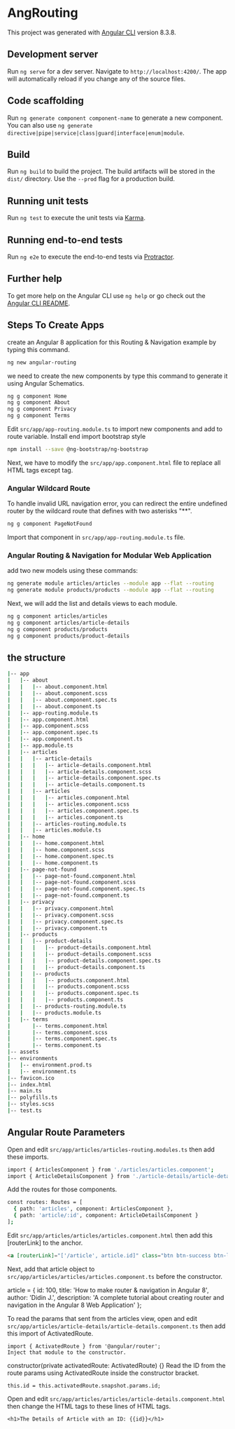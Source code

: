 # AngRouting

This project was generated with [Angular CLI](https://github.com/angular/angular-cli) version 8.3.8.

## Development server

Run `ng serve` for a dev server. Navigate to `http://localhost:4200/`. The app will automatically reload if you change any of the source files.

## Code scaffolding

Run `ng generate component component-name` to generate a new component. You can also use `ng generate directive|pipe|service|class|guard|interface|enum|module`.

## Build

Run `ng build` to build the project. The build artifacts will be stored in the `dist/` directory. Use the `--prod` flag for a production build.

## Running unit tests

Run `ng test` to execute the unit tests via [Karma](https://karma-runner.github.io).

## Running end-to-end tests

Run `ng e2e` to execute the end-to-end tests via [Protractor](http://www.protractortest.org/).

## Further help

To get more help on the Angular CLI use `ng help` or go check out the [Angular CLI README](https://github.com/angular/angular-cli/blob/master/README.md).

## Steps To Create Apps
create an Angular 8 application for this Routing & Navigation example by typing this command.
```bash
ng new angular-routing
```

we need to create the new components by type this command to generate it using Angular Schematics.
```bash
ng g component Home
ng g component About
ng g component Privacy
ng g component Terms
```

Edit `src/app/app-routing.module.ts` to import new components and add to route variable.
Install end import bootstrap style
```bash
npm install --save @ng-bootstrap/ng-bootstrap
```
Next, we have to modify the `src/app/app.component.html` file to replace all HTML tags except <router-outlet></router-outlet> tag.

### Angular Wildcard Route

To handle invalid URL navigation error, you can redirect the entire undefined router by the wildcard route that defines with two asterisks "**".

```bash
ng g component PageNotFound
```

Import that component in `src/app/app-routing.module.ts` file.

### Angular Routing & Navigation for Modular Web Application

add two new models using these commands:

```bash
ng generate module articles/articles --module app --flat --routing
ng generate module products/products --module app --flat --routing
```

Next, we will add the list and details views to each module.

```bash
ng g component articles/articles
ng g component articles/article-details
ng g component products/products
ng g component products/product-details
```

## the structure

```bash
|-- app
|   |-- about
|   |   |-- about.component.html
|   |   |-- about.component.scss
|   |   |-- about.component.spec.ts
|   |   |-- about.component.ts
|   |-- app-routing.module.ts
|   |-- app.component.html
|   |-- app.component.scss
|   |-- app.component.spec.ts
|   |-- app.component.ts
|   |-- app.module.ts
|   |-- articles
|   |   |-- article-details
|   |   |   |-- article-details.component.html
|   |   |   |-- article-details.component.scss
|   |   |   |-- article-details.component.spec.ts
|   |   |   |-- article-details.component.ts
|   |   |-- articles
|   |   |   |-- articles.component.html
|   |   |   |-- articles.component.scss
|   |   |   |-- articles.component.spec.ts
|   |   |   |-- articles.component.ts
|   |   |-- articles-routing.module.ts
|   |   |-- articles.module.ts
|   |-- home
|   |   |-- home.component.html
|   |   |-- home.component.scss
|   |   |-- home.component.spec.ts
|   |   |-- home.component.ts
|   |-- page-not-found
|   |   |-- page-not-found.component.html
|   |   |-- page-not-found.component.scss
|   |   |-- page-not-found.component.spec.ts
|   |   |-- page-not-found.component.ts
|   |-- privacy
|   |   |-- privacy.component.html
|   |   |-- privacy.component.scss
|   |   |-- privacy.component.spec.ts
|   |   |-- privacy.component.ts
|   |-- products
|   |   |-- product-details
|   |   |   |-- product-details.component.html
|   |   |   |-- product-details.component.scss
|   |   |   |-- product-details.component.spec.ts
|   |   |   |-- product-details.component.ts
|   |   |-- products
|   |   |   |-- products.component.html
|   |   |   |-- products.component.scss
|   |   |   |-- products.component.spec.ts
|   |   |   |-- products.component.ts
|   |   |-- products-routing.module.ts
|   |   |-- products.module.ts
|   |-- terms
|       |-- terms.component.html
|       |-- terms.component.scss
|       |-- terms.component.spec.ts
|       |-- terms.component.ts
|-- assets
|-- environments
|   |-- environment.prod.ts
|   |-- environment.ts
|-- favicon.ico
|-- index.html
|-- main.ts
|-- polyfills.ts
|-- styles.scss
|-- test.ts
```

## Angular Route Parameters

Open and edit `src/app/articles/articles-routing.modules.ts` then add these imports.

```bash
import { ArticlesComponent } from './articles/articles.component';
import { ArticleDetailsComponent } from './article-details/article-details.component';
```

Add the routes for those components.

```bash
const routes: Routes = [
  { path: 'articles', component: ArticlesComponent },
  { path: 'article/:id', component: ArticleDetailsComponent }
];
```

Edit `src/app/articles/articles/articles.component.html` then add this [routerLink] to the anchor.

```html
<a [routerLink]="['/article', article.id]" class="btn btn-success btn-lg">Show Details</a>
```

Next, add that article object to `src/app/articles/articles/articles.component.ts` before the constructor.

article = {
  id: 100,
  title: 'How to make router & navigation in Angular 8',
  author: 'Didin J.',
  description: 'A complete tutorial about creating router and navigation in the Angular 8 Web Application'
};

To read the params that sent from the articles view, open and edit `src/app/articles/article-details/article-details.component.ts` then add this import of ActivatedRoute.

```
import { ActivatedRoute } from '@angular/router';
Inject that module to the constructor.
```

constructor(private activatedRoute: ActivatedRoute) {}
Read the ID from the route params using ActivatedRoute inside the constructor bracket.

```
this.id = this.activatedRoute.snapshot.params.id;
```

Open and edit `src/app/articles/articles/article-details.component.html` then change the HTML tags to these lines of HTML tags.

```
<h1>The Details of Article with an ID: {{id}}</h1>
```